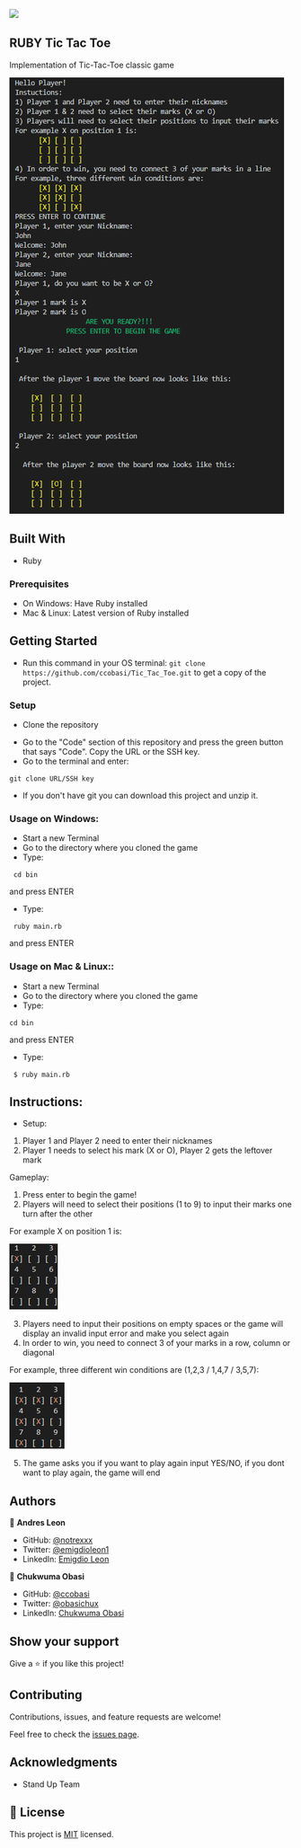 ![](https://img.shields.io/badge/Microverse-blueviolet)


## RUBY Tic Tac Toe

Implementation of Tic-Tac-Toe classic game

![screenshot](screenshot.png)

## Built With

- Ruby

### Prerequisites

* On Windows:
Have Ruby installed
* Mac & Linux:
Latest version of Ruby installed

## Getting Started

- Run this command in your OS terminal: `git clone https://github.com/ccobasi/Tic_Tac_Toe.git` to get a copy of the project.

### Setup

* Clone the repository
- Go to the "Code" section of this repository and press the green button that says "Code". Copy the URL or the SSH key.
- Go to the terminal and enter:
```
git clone URL/SSH key
```
- If you don't have git you can download this project and unzip it.

### Usage on Windows:

- Start a new Terminal 
- Go to the directory where you cloned the game
- Type:
```
 cd bin
```
and press ENTER

- Type:
```
 ruby main.rb 
```
and press ENTER

### Usage on Mac & Linux::

- Start a new Terminal 
- Go to the directory where you cloned the game
- Type: 
```
cd bin
```
and press ENTER

- Type:
```
 $ ruby main.rb
```


## Instructions:

- Setup:
1) Player 1 and Player 2 need to enter their nicknames
2) Player 1 needs to select his mark (X or O), Player 2 gets the leftover mark

Gameplay:
1) Press enter to begin the game!
2) Players will need to select their positions (1 to 9) to input their marks one turn after the other

For example X on position 1 is: 

![screenshot](ex1.png)
      
3) Players need to input their positions on empty spaces or the game will display an invalid input error and make you select again  
4) In order to win, you need to connect 3 of your marks in a row, column or diagonal

For example, three different win conditions are (1,2,3 / 1,4,7 / 3,5,7):

![screenshot](ex2.png)

5) The game asks you if you want to play again input YES/NO, if you dont want to play again, the game will end

## Authors

👤 **Andres Leon**

- GitHub: [@notrexxx](https://github.com/notrexxx)
- Twitter: [@emigdioleon1](https://twitter.com/emigdioleon1)
- LinkedIn: [Emigdio Leon](https://linkedin.com/emigdio-leon-689109195)

👤 **Chukwuma Obasi**
- GitHub: [@ccobasi](https://github.com/ccobasi)
- Twitter: [@obasichux](https://twitter.com/obasichux)
- LinkedIn: [Chukwuma Obasi](https://www.linkedin.com/in/chukwuma-obasi)

## Show your support

Give a ⭐️ if you like this project!

## Contributing

Contributions, issues, and feature requests are welcome!

Feel free to check the [issues page](https://github.com/ccobasi/Tic_Tac_Toe/issues).

## Acknowledgments

- Stand Up Team

## 📝 License

This project is [MIT](./LICENSE) licensed.

